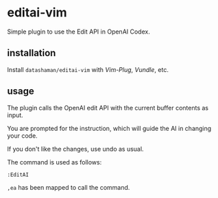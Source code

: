 # editai-vim

Simple plugin to use the Edit API in OpenAI Codex.

## installation

Install `datashaman/editai-vim` with _Vim-Plug_, _Vundle_, etc.

## usage

The plugin calls the OpenAI edit API with the current buffer contents as input.

You are prompted for the instruction, which will guide the AI in changing your code.

If you don't like the changes, use undo as usual.

The command is used as follows:

```
:EditAI
```

`,ea` has been mapped to call the command.

